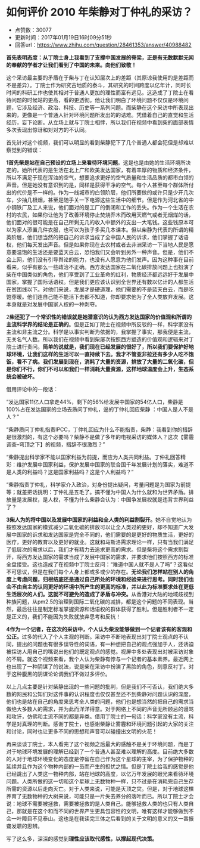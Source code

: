 # 如何评价 2010 年柴静对丁仲礼的采访？
- 点赞数：30077
- 更新时间：2017年01月19日16时09分51秒
- 回答url：https://www.zhihu.com/question/28461353/answer/40988482
<body>
 <p data-pid="jjgPqUJN"><b>首先表明态度：从丁院士身上我看到了支撑中国发展的脊梁，正是有无数默默无闻的奉献的学者才让我们看到了中国的未来。向他们致敬！</b></p>
 <p data-pid="chw_Hlln">这个采访最主要的矛盾在于柴与丁在认知层次上的差距（其原谅我使用的是差距而不是差异）。丁院士作为研究古地质的泰斗，其研究的时间跨度以亿年计，同时长时间的科研工作也使其相对于普通人更加的理性而富有远见。这造成了丁院士在看待问题的时候站的更高，看的更透彻。他让我们明白了环境问题不仅仅是环境问题，它涉及经济、政治、科技、历史等一系列问题。而柴静在这个采访中所表现出来的，更像是一个普通人针对环境问题所发出的的诘难。凭借着自己的直觉和生活经历，妄下论断。从立场上就与丁院士相悖，所以我们在视频中看到柴的面部表情多次表现出惊讶和对对方的不认同。</p>
 <p data-pid="z3tFIcvb">首先针对这个视频，我们可以明显的看到柴静犯下了几个普通人都会犯但是却难以察觉到的错误：</p>
 <p data-pid="6SFtozVU"><b>1首先柴是站在自己预设的立场上来看待环境问题</b>。这是也是由她的生活环境所决定的，她所代表的是生活在北上广和欧美发达国家，有着丰厚的物质和经济条件，所以不满足于现在浑浊的空气，想要追求更好的空气质量和生活品质的都市白领的声音。但是她没有意识到的是，同样是获得干净的空气。每个人甚至每个群体所付出的代价是不一样的。作为一线城市的白领阶层，他们所要做的或许只是少开几次车，少抽几根烟，甚至是随手关一下电源这些生活中的细节。但是作为河北省的中小钢铁厂及工人来说，他们面对的是工厂的倒闭和工作的丢失。作为一个生活在农村的农民，如果你让他为了改善环境停止焚烧乔木而改用天燃气或者无烟煤的话，他们面对的很可能是在自己所剩无几的收入中额外的支出一大笔钱。这些钱原本可以为家人添置几件衣服，也可以为孩子多买几本课本。但以柴静为代表的所谓的精英阶层，他们想当然的把自己的诉求当成了全中国人民的诉求，他们掌握了话语权，他们每天发出声音。但是如果你现在去农村或者去非洲采访一下当地人民是愿意要温饱的生活还是要蓝天白云，恐怕我们又会听到另外一种声音。但是，他们不会上网，他们没有引导舆论的能力，也没有人愿意为他们发声。因为这种事在目前看来，似乎有那么一些政治不正确。西方发达国家在二氧化碳排放问题上也扮演了柴在中国类似的角色，他们享受到了工业革命的红利，物质经济都远远好于发展中国家，掌握了国际话语权。但是我们更应该认识到全世界还有数以亿计的人都生活在贫困线以下。对他们来说，发展才是硬道理，他们需要的不是蓝天白云，而是吃饱穿暖。他们连自己能不能活下去都不知道，你却要求他为了全人类放弃发展。这本身就是对发展中国家人权的一种剥夺。</p>
 <p data-pid="nTgh5mvr">2<b>柴还犯了一个常识性的错误就是她潜意识的认为西方发达国家的价值观和所谓的主流科学界的结论是正确的</b>。但是正如丁院士在视频中所反驳的一样，科学家没有主流和非主流之分。科学是以事实判断为依据的，我掌握了事实，那我便是主流，无关名气人数。所以我们在视频中看到柴屡次按照西方塑造的价值观和逻辑来对丁院士进行责问。<b>简单的说就是，我们现在已经发展的很好了，所以我们要保护好地球环境，让我们这样的生活可以一直持续下去。我才不管亚非拉还有多少人吃不饱饭，看不了病。我们发展到现在，消耗了大量的资源，排放了大量的二氧化碳，但是你们不行，你们不可以和我们一样消耗大量资源，这样地球温度会上升，生态系统会被破坏。</b></p>
 <p data-pid="hlJmtq60">借用评论中的一段话：</p>
 <p data-pid="vJ8pVJ-H">“发达国家11亿人口拿走44%，剩下的56%给发展中国家的54亿人口，柴静是100%占在发达国家的立场去质问丁仲礼，逼的丁仲礼回应柴静 ：中国人是人不是人？”</p>
 <p data-pid="IoblAaIb">“柴静质问丁仲礼指责IPCC，丁仲礼回应为什么不能指责，柴静：我看到你的措辞是很激烈的，有这个必要吗？柴静不是做了多年的电视采访的媒体人？这次【雾霾调查–穹顶之下】的视频，措辞不很激烈？”</p>
 <p data-pid="AzmYFeT5">“柴静提出科学家不能以国家利益为前提，而应为人类共同利益。丁仲礼回答精彩：维护发展中国家利益，保护发展中国家的联合国千年发展计划的落实，难道不是人类的利益吗？这是国家利益吗？这是个人利益吗？”</p>
 <p data-pid="Sxr06aoQ">“柴静指责丁仲礼，科学家介入政治，对身份提出疑问，考量问题是为国家为前提等；就差把话挑明：丁仲礼是五毛了。搞不懂为中国人为什么就和为世界矛盾。排放量是发展权，是人权，不懂为什么柴静会认为：中国争发展权就是违背世界利益了？</p>
 <p data-pid="kcY2OYrQ"><b>3柴人为的将中国以及发展中国家的利益和全人类的利益割裂开。</b>她不自觉地认为按照发达国家的模式减少二氧化碳的排放可以让全人类过的更好，却不知道广大发展中国家的诉求和发达国家是完全不同的，他们需要的是更好的物质生活，更好的医疗，更好的教育以及更好的就业。这就和马斯洛需求理论一样，只有当我们满足了低层次的需求以后，我们才有精力去追求更高的需求。但是柴将这个需求割裂开，将西方发达国家的需求当成了发展中国家的需求，并要求他们按照西方的标准全盘接受。这也造成了在视频中丁院士反问：“难道中国人就不是人了吗”？这看似不可思议，但是在我们每个人身上都或多或少的存在。<b>无论我们怎样站在别人的角度上考虑问题，归根结底还是通过自己所处的环境和经验来进行思考。同时我们也会不由自主的认同更好的环境中所产生的更高的标准，并以此为标准要求处在更低生活层次的人们。这就不可避免的造成了矛盾与冲突。</b>从香港对大陆的地域歧视到种族问题，从pm2.5的治理到国际二氧化碳的减排，都是这个问题的不同表现。当然，最后往往是制定标准掌握资源和话语权的群体获得了胜利。但是胜利者不一定是正义的，我们不能因为失败就放弃思考和反抗！</p>
 <p data-pid="GZbvjBDT"><b>4作为一个记者，在这次的采访中，个人认为柴没能够做到一个记者该有的客观和公正。</b>过多的代入了个人主观的判断。采访中不断地表现出对丁院士观点的不认同，提出的问题也有很多误导性的词语，有一种想把自己的观点强加于人，还诱迫被採访人用自己的嘴说出他们的既定观点的感觉。视屏中多处表现出对被采访对象的不屑。就这个视频来看，我个人认为柴静有悖与一个记者的基本素养。最近网上也出现了一种阴谋了的说法，说是柴在采访中扮演了黑脸的角色，刻意反衬丁。对于这种腹黑的阴谋论论调我们不做过多评价。</p>
 <p data-pid="IZKXwOZi">以上几点主要是针对柴静出现的一些问题的批判，但是我们不可否认，我们绝大多数的网民和公知们对这件事的认识程度也仅仅甚至还不到柴静对问题认识的深度，他们也是站在自己的角度来思考全人类的问题，他们也是想当然的把自己的需求当做绝大多数人的需求，并为此而洋洋得意。对于网络上不同的声音无所顾忌的谩骂和攻讦，仿佛和主流不同的都是异类。借用丁院士的一句话：科学家没有主流，科学是对真理的判断。感谢丁院士，也感谢柴静让雾霾和环境问题引起的大家的关注和讨论，同时也让更多不同的思想和声音可以碰撞出文明的火花！</p>
 <p data-pid="VyFkAaLG">再来谈谈丁院士，本人看完了这个视频之后最大的感触不是关于环境问题，而是丁对于地球环境发展的理解已经到了一个普通人甚至难以理解的高度。目前绝大多数的人对于地球环境变化的态度是停留在自己作为这个星球的主宰，为了保护物种的延续并且作为这个物种内部的一员而产生的担忧之情。但是丁院士给我的感觉是他已经跳出了人类这一物种内部，站在地球的高度，以亿万年发展的眼光来看待环境问题。人类所做的这一切和这个星球上无数物种一样，只不过是在消耗完自己生存所需的资源以后走向灭亡。对于人类来说，可能是灭顶之灾。但是，对于地球这棵养育了无数物种的大树来说，可能只是一片失去养分的落叶而已。所以丁院士才会说：地球不需要被拯救，需要被拯救的是人类自己。能够拯救人类的也只有人类自己，那就是在这个和而不同的世界产生更具包容性的文明，唯有这样才能够做到不会一叶障目不见泰山。这也是在我读完三体之后看到的关于文明的意义的又一番振聋发聩的思辨。</p>
 <p data-pid="ztdZEb2Y">写了这么多，深深的感觉到<b>理性应该取代感性，以撑起现代决策。</b></p>
</body>